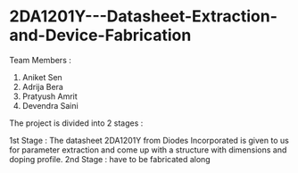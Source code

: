 # 2DA1201Y---Datasheet-Extraction-and-Device-Fabrication

Team Members : 
 1. Aniket Sen
 2. Adrija Bera
 3. Pratyush Amrit
 4. Devendra Saini

The project is divided into 2 stages :

1st Stage : The datasheet 2DA1201Y from Diodes Incorporated is given to us for parameter extraction and come up with a structure with dimensions and doping profile.
2nd Stage :  have to be fabricated along 
